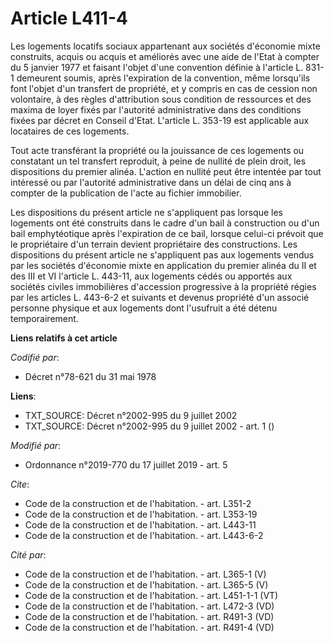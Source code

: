 # Article L411-4

Les logements locatifs sociaux appartenant aux sociétés d'économie mixte construits, acquis ou acquis et améliorés avec une
aide de l'Etat à compter du 5 janvier 1977 et faisant l'objet d'une convention définie à l'article    L. 831-1 demeurent
soumis, après l'expiration de la convention, même lorsqu'ils font l'objet d'un transfert de propriété, et y compris en cas de
cession non volontaire, à des règles d'attribution sous condition de ressources et des maxima de loyer fixés par l'autorité
administrative dans des conditions fixées par décret en Conseil d'Etat. L'article L. 353-19 est applicable aux locataires de
ces logements. 

Tout acte transférant la propriété ou la jouissance de ces logements ou constatant un tel transfert reproduit, à peine de
nullité de plein droit, les dispositions du premier alinéa. L'action en nullité peut être intentée par tout intéressé ou par
l'autorité administrative dans un délai de cinq ans à compter de la publication de l'acte au fichier immobilier. 

Les dispositions du présent article ne s'appliquent pas lorsque les logements ont été construits dans le cadre d'un bail à
construction ou d'un bail emphytéotique après l'expiration de ce bail, lorsque celui-ci prévoit que le propriétaire d'un
terrain devient propriétaire des constructions. Les dispositions du présent article ne s'appliquent pas aux logements vendus
par les sociétés d'économie mixte en application du premier alinéa du II et des III et VI l'article L. 443-11, aux logements
cédés ou apportés aux sociétés civiles immobilières d'accession progressive à la propriété régies par les articles L. 443-6-2
et suivants et devenus propriété d'un associé personne physique et aux logements dont l'usufruit a été détenu temporairement.

**Liens relatifs à cet article**

_Codifié par_:

  - Décret n°78-621 du 31 mai 1978

**Liens**:

  - TXT_SOURCE: Décret n°2002-995 du 9 juillet 2002
  - TXT_SOURCE: Décret n°2002-995 du 9 juillet 2002 - art. 1 ()

_Modifié par_:

  - Ordonnance n°2019-770 du 17 juillet 2019 - art. 5

_Cite_:

  - Code de la construction et de l'habitation. - art. L351-2
  - Code de la construction et de l'habitation. - art. L353-19
  - Code de la construction et de l'habitation. - art. L443-11
  - Code de la construction et de l'habitation. - art. L443-6-2

_Cité par_:

  - Code de la construction et de l'habitation. - art. L365-1 (V)
  - Code de la construction et de l'habitation. - art. L365-5 (V)
  - Code de la construction et de l'habitation. - art. L451-1-1 (VT)
  - Code de la construction et de l'habitation. - art. L472-3 (VD)
  - Code de la construction et de l'habitation. - art. R491-3 (VD)
  - Code de la construction et de l'habitation. - art. R491-4 (VD)
